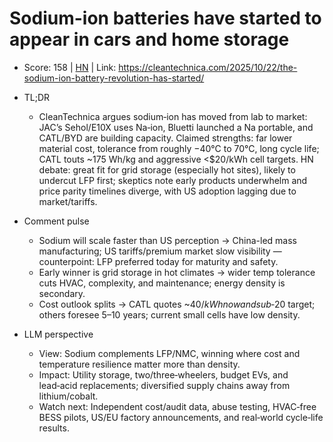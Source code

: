 # Sodium-ion batteries have started to appear in cars and home storage

- Score: 158 | [HN](https://news.ycombinator.com/item?id=45677243) | Link: https://cleantechnica.com/2025/10/22/the-sodium-ion-battery-revolution-has-started/

- TL;DR
    - CleanTechnica argues sodium‑ion has moved from lab to market: JAC’s Sehol/E10X uses Na‑ion, Bluetti launched a Na portable, and CATL/BYD are building capacity. Claimed strengths: far lower material cost, tolerance from roughly −40°C to 70°C, long cycle life; CATL touts ~175 Wh/kg and aggressive <$20/kWh cell targets. HN debate: great fit for grid storage (especially hot sites), likely to undercut LFP first; skeptics note early products underwhelm and price parity timelines diverge, with US adoption lagging due to market/tariffs.

- Comment pulse
    - Sodium will scale faster than US perception → China-led mass manufacturing; US tariffs/premium market slow visibility — counterpoint: LFP preferred today for maturity and safety.
    - Early winner is grid storage in hot climates → wider temp tolerance cuts HVAC, complexity, and maintenance; energy density is secondary.
    - Cost outlook splits → CATL quotes ~$40/kWh now and sub‑$20 target; others foresee 5–10 years; current small cells have low density.

- LLM perspective
    - View: Sodium complements LFP/NMC, winning where cost and temperature resilience matter more than density.
    - Impact: Utility storage, two/three‑wheelers, budget EVs, and lead‑acid replacements; diversified supply chains away from lithium/cobalt.
    - Watch next: Independent cost/audit data, abuse testing, HVAC‑free BESS pilots, US/EU factory announcements, and real‑world cycle‑life results.
